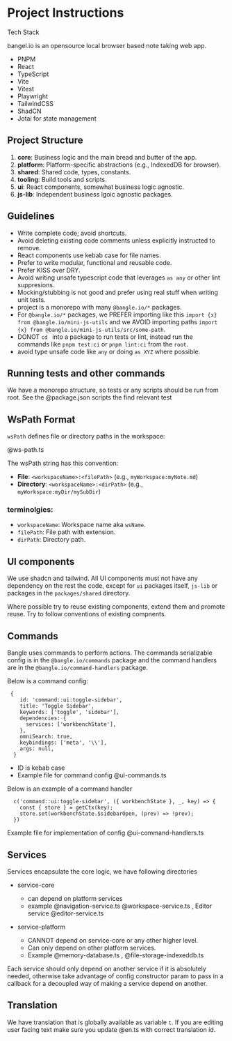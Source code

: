 # Project Instructions

Tech Stack

bangel.io is an opensource local browser based note taking web app.

- PNPM
- React
- TypeScript
- Vite
- Vitest
- Playwright
- TailwindCSS
- ShadCN
- Jotai for state management

## Project Structure

1. **core**: Business logic and the main bread and butter of the app.
2. **platform**: Platform-specific abstractions (e.g., IndexedDB for browser).
3. **shared**: Shared code, types, constants.
4. **tooling**: Build tools and scripts.
5. **ui**: React components, somewhat business logic agnostic.
6. **js-lib**: Independent business lgoic agnostic packages.

## Guidelines

- Write complete code; avoid shortcuts.
- Avoid deleting existing code comments unless explicitly instructed to remove.
- React components use kebab case for file names.
- Prefer to write modular, functional and reusable code.
- Prefer KISS over DRY.
- Avoid writing unsafe typescript code that leverages `as any` or other lint suppresions.
- Mocking/stubbing is not good and prefer using real stuff when writing unit tests.
- project is a monorepo with many `@bangle.io/*` packages.
- For `@bangle.io/*` packages, we PREFER importing like this `import {x} from @bangle.io/mini-js-utils` and we AVOID importing paths `import {x} from @bangle.io/mini-js-utils/src/some-path`.
- DONOT `cd ` into a package to run tests or lint, instead run the commands like `pnpm test:ci` or `pnpm lint:ci` from the `root`.
- avoid type unsafe code like `any` or doing `as XYZ` where possible.

## Running tests and other commands

We have a monorepo structure, so tests or any scripts should be run from root. See the @package.json scripts the find relevant test

## WsPath Format

`wsPath` defines file or directory paths in the workspace:

@ws-path.ts

The wsPath string has this convention:

- **File**: `<workspaceName>:<filePath>` (e.g., `myWorkspace:myNote.md`)
- **Directory**: `<workspaceName>:<dirPath>` (e.g., `myWorkspace:myDir/mySubDir`)

### terminolgies:

- `workspaceName`: Workspace name aka `wsName`.
- `filePath`: File path with extension.
- `dirPath`: Directory path.

## UI components

We use shadcn and tailwind. All UI components must not have any dependency on the rest the code, except for `ui` packages itself, `js-lib` or packages in the `packages/shared` directory.

Where possible try to reuse existing components, extend them and promote reuse. Try to follow conventions of existing compnents.

## Commands

Bangle uses commands to perform actions. The commands serializable config is in the `@bangle.io/commands` package and the command handlers are in the `@bangle.io/command-handlers` package.

Below is a command config:

```
 {
    id: 'command::ui:toggle-sidebar',
    title: 'Toggle Sidebar',
    keywords: ['toggle', 'sidebar'],
    dependencies: {
      services: ['workbenchState'],
    },
    omniSearch: true,
    keybindings: ['meta', '\\'],
    args: null,
  }
```

- ID is kebab case
- Example file for command config @ui-commands.ts

Below is an example of a command handler

```
  c('command::ui:toggle-sidebar', ({ workbenchState }, _, key) => {
    const { store } = getCtx(key);
    store.set(workbenchState.$sidebarOpen, (prev) => !prev);
  })
```

Example file for implementation of config @ui-command-handlers.ts

## Services

Services encapsulate the core logic, we have following directories

- service-core

  - can depend on platform services
  - example @navigation-service.ts @workspace-service.ts , Editor service @editor-service.ts

- service-platform
  - CANNOT depend on service-core or any other higher level.
  - Can only depend on other platform services.
  - Example @memory-database.ts , @file-storage-indexeddb.ts

Each service should only depend on another service if it is absolutely needed, otherwise take advantage of config constructor param to pass in a callback for a decoupled way of making a service depend on another.

## Translation

We have translation that is globally available as variable `t`. If you are editing user facing text make sure you update @en.ts with correct translation id.

